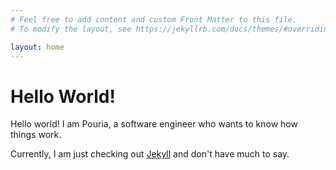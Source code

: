 ```yaml
---
# Feel free to add content and custom Front Matter to this file.
# To modify the layout, see https://jekyllrb.com/docs/themes/#overriding-theme-defaults

layout: home
---
```



# Hello World!

Hello world! I am Pouria, a software engineer who wants to know how things work.

Currently, I am just checking out [Jekyll](https://jekyllrb.com/) and don't have much to say.